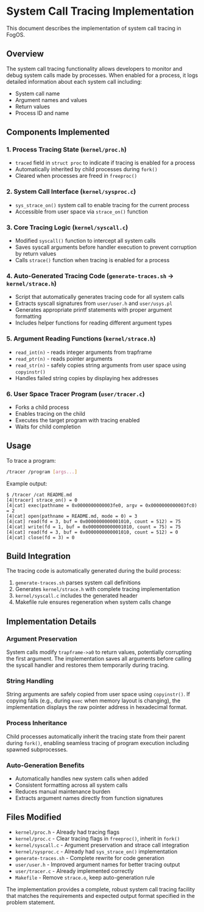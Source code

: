 # System Call Tracing Implementation

This document describes the implementation of system call tracing in FogOS.

## Overview

The system call tracing functionality allows developers to monitor and debug system calls made by processes. When enabled for a process, it logs detailed information about each system call including:

- System call name
- Argument names and values  
- Return values
- Process ID and name

## Components Implemented

### 1. Process Tracing State (`kernel/proc.h`)
- `traced` field in `struct proc` to indicate if tracing is enabled for a process
- Automatically inherited by child processes during `fork()`
- Cleared when processes are freed in `freeproc()`

### 2. System Call Interface (`kernel/sysproc.c`)
- `sys_strace_on()` system call to enable tracing for the current process
- Accessible from user space via `strace_on()` function

### 3. Core Tracing Logic (`kernel/syscall.c`)
- Modified `syscall()` function to intercept all system calls
- Saves syscall arguments before handler execution to prevent corruption by return values
- Calls `strace()` function when tracing is enabled for a process

### 4. Auto-Generated Tracing Code (`generate-traces.sh` → `kernel/strace.h`)
- Script that automatically generates tracing code for all system calls
- Extracts syscall signatures from `user/user.h` and `user/usys.pl`
- Generates appropriate printf statements with proper argument formatting
- Includes helper functions for reading different argument types

### 5. Argument Reading Functions (`kernel/strace.h`)
- `read_int(n)` - reads integer arguments from trapframe
- `read_ptr(n)` - reads pointer arguments  
- `read_str(n)` - safely copies string arguments from user space using `copyinstr()`
- Handles failed string copies by displaying hex addresses

### 6. User Space Tracer Program (`user/tracer.c`)
- Forks a child process
- Enables tracing on the child
- Executes the target program with tracing enabled
- Waits for child completion

## Usage

To trace a program:
```bash
/tracer /program [args...]
```

Example output:
```
$ /tracer /cat README.md
[4|tracer] strace_on() = 0
[4|cat] exec(pathname = 0x0000000000003fe0, argv = 0x0000000000003fc0) = 2
[4|cat] open(pathname = README.md, mode = 0) = 3
[4|cat] read(fd = 3, buf = 0x0000000000001010, count = 512) = 75
[4|cat] write(fd = 1, buf = 0x0000000000001010, count = 75) = 75
[4|cat] read(fd = 3, buf = 0x0000000000001010, count = 512) = 0
[4|cat] close(fd = 3) = 0
```

## Build Integration

The tracing code is automatically generated during the build process:

1. `generate-traces.sh` parses system call definitions
2. Generates `kernel/strace.h` with complete tracing implementation
3. `kernel/syscall.c` includes the generated header
4. Makefile rule ensures regeneration when system calls change

## Implementation Details

### Argument Preservation
System calls modify `trapframe->a0` to return values, potentially corrupting the first argument. The implementation saves all arguments before calling the syscall handler and restores them temporarily during tracing.

### String Handling
String arguments are safely copied from user space using `copyinstr()`. If copying fails (e.g., during `exec` when memory layout is changing), the implementation displays the raw pointer address in hexadecimal format.

### Process Inheritance
Child processes automatically inherit the tracing state from their parent during `fork()`, enabling seamless tracing of program execution including spawned subprocesses.

### Auto-Generation Benefits
- Automatically handles new system calls when added
- Consistent formatting across all system calls
- Reduces manual maintenance burden
- Extracts argument names directly from function signatures

## Files Modified

- `kernel/proc.h` - Already had tracing flags
- `kernel/proc.c` - Clear tracing flags in `freeproc()`, inherit in `fork()`
- `kernel/syscall.c` - Argument preservation and strace call integration
- `kernel/sysproc.c` - Already had `sys_strace_on()` implementation
- `generate-traces.sh` - Complete rewrite for code generation
- `user/user.h` - Improved argument names for better tracing output
- `user/tracer.c` - Already implemented correctly
- `Makefile` - Remove `strace.o`, keep auto-generation rule

The implementation provides a complete, robust system call tracing facility that matches the requirements and expected output format specified in the problem statement.